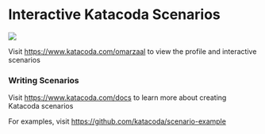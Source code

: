 # Interactive Katacoda Scenarios

[![](http://shields.katacoda.com/katacoda/omarzaal/count.svg)](https://www.katacoda.com/omarzaal "Get your profile on Katacoda.com")

Visit https://www.katacoda.com/omarzaal to view the profile and interactive scenarios

### Writing Scenarios
Visit https://www.katacoda.com/docs to learn more about creating Katacoda scenarios

For examples, visit https://github.com/katacoda/scenario-example
